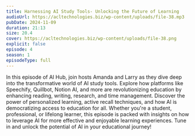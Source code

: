 ```yaml
---
title: Harnessing AI Study Tools- Unlocking the Future of Learning 
audioUrl: https://acltechnologies.biz/wp-content/uploads/file-38.mp3
pubDate: 2024-11-09
duration: 21:13
size: 20.4
cover: https://acltechnologies.biz/wp-content/uploads/file-38.png
explicit: false
episode: 4
season: 1
episodeType: full
---
```

In this episode of AI Hub, join hosts Amanda and Larry as they dive deep into the transformative world of AI study tools. Explore how platforms like Speechify, Quillbot, Notion AI, and more are revolutionizing education by enhancing reading, writing, research, and time management. Discover the power of personalized learning, active recall techniques, and how AI is democratizing access to education for all. Whether you're a student, professional, or lifelong learner, this episode is packed with insights on how to leverage AI for more effective and enjoyable learning experiences. Tune in and unlock the potential of AI in your educational journey!